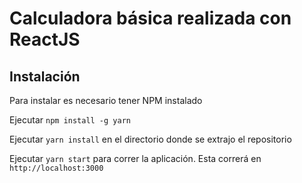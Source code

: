 # Calculadora básica realizada con ReactJS

## Instalación

Para instalar es necesario tener NPM instalado

Ejecutar ``npm install -g yarn``

Ejecutar ``yarn install`` en el directorio donde se extrajo el repositorio

Ejecutar ``yarn start`` para correr la aplicación. Esta correrá en ``http://localhost:3000``